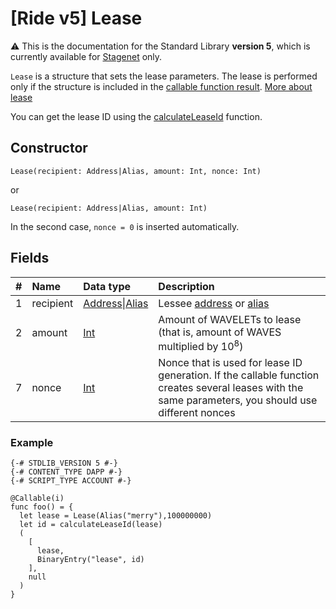 # [Ride v5] Lease

:warning: This is the documentation for the Standard Library **version 5**, which is currently available for [Stagenet](/en/blockchain/blockchain-network/) only.

`Lease` is a structure that sets the lease parameters. The lease is performed only if the structure is included in the [callable function result](/en/ride/v5/functions/callable-function#invocation-result-2). [More about lease](/en/blockchain/leasing)

You can get the lease ID using the [calculateLeaseId](/en/ride/v5/functions/built-in-functions/blockchain-functions#calculateleaseid) function.

## Constructor

```ride
Lease(recipient: Address|Alias, amount: Int, nonce: Int)
```

or

```ride
Lease(recipient: Address|Alias, amount: Int)
```

In the second case, `nonce = 0` is inserted automatically.


## Fields

| # | Name | Data type | Description |
| :--- | :--- | :--- | :--- |
| 1 | recipient | [Address](/en/ride/v5/structures/common-structures/address)&#124;[Alias](/en/ride/v5/structures/common-structures/alias) | Lessee [address](/en/blockchain/account/address) or [alias](/en/blockchain/account/alias) |
| 2 | amount | [Int](/en/ride/v5/data-types/int) | Amount of WAVELETs to lease (that is, amount of WAVES multiplied by 10<sup>8</sup>)
| 7 | nonce | [Int](/en/ride/v5/data-types/int) | Nonce that is used for lease ID generation. If the callable function creates several leases with the same parameters, you should use different nonces |

### Example

```
{-# STDLIB_VERSION 5 #-}
{-# CONTENT_TYPE DAPP #-}
{-# SCRIPT_TYPE ACCOUNT #-}
  
@Callable(i)
func foo() = {
  let lease = Lease(Alias("merry"),100000000)
  let id = calculateLeaseId(lease)
  (
    [
      lease,
      BinaryEntry("lease", id)
    ],
    null
  )
}
```